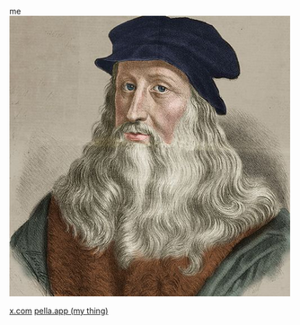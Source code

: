 me
<br/>
![davinci](https://raw.githubusercontent.com/thestonechat/thestonechat/main/davinci.jpg)

[x.com](https://x.com/thestonechat) [pella.app (my thing)](https://pella.app)
